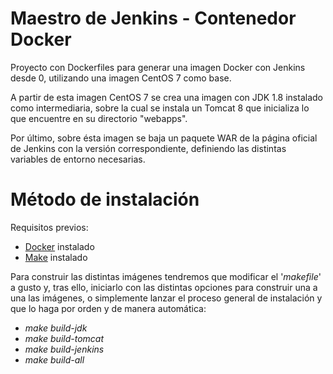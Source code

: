 # Maestro de Jenkins - Contenedor Docker
Proyecto con Dockerfiles para generar una imagen Docker con Jenkins desde 0, utilizando una imagen CentOS 7 como base.

A partir de esta imagen CentOS 7 se crea una imagen con JDK 1.8 instalado como intermediaria, sobre la cual se instala un Tomcat 8 que inicializa lo que encuentre en su directorio "webapps". 

Por último, sobre ésta imagen se baja un paquete WAR de la página oficial de Jenkins con la versión correspondiente, definiendo las distintas variables de entorno necesarias.


# Método de instalación

Requisitos previos:
- [Docker](https://docs.docker.com/engine/installation/) instalado
- [Make](https://www.gnu.org/software/make/) instalado

Para construir las distintas imágenes tendremos que modificar el '*makefile*' a gusto y, tras ello, iniciarlo con las distintas opciones para construir una a una las imágenes, o simplemente lanzar el proceso general de instalación y que lo haga por orden y de manera automática:

- *make build-jdk*
- *make build-tomcat*
- *make build-jenkins*
- *make build-all*
